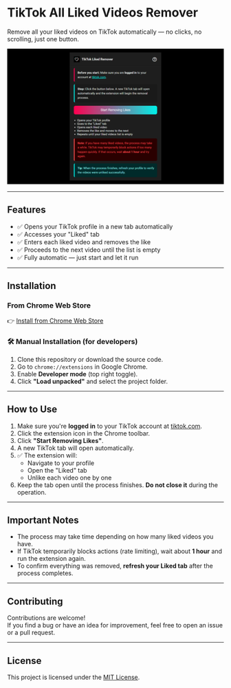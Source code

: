 # TikTok All Liked Videos Remover

Remove all your liked videos on TikTok automatically — no clicks, no scrolling, just one button.

![Screenshot](screenshot.png)

---

## Features

- ✅ Opens your TikTok profile in a new tab automatically  
- ✅ Accesses your "Liked" tab  
- ✅ Enters each liked video and removes the like  
- ✅ Proceeds to the next video until the list is empty  
- ✅ Fully automatic — just start and let it run

---

## Installation

### From Chrome Web Store

👉 [Install from Chrome Web Store](https://chrome.google.com/webstore/detail/tiktok-all-liked-videos-r/eafmacjdgennnmhagdkdckgjokmnllci)

### 🛠️ Manual Installation (for developers)

1. Clone this repository or download the source code.
2. Go to `chrome://extensions` in Google Chrome.
3. Enable **Developer mode** (top right toggle).
4. Click **"Load unpacked"** and select the project folder.

---

## How to Use

1. Make sure you're **logged in** to your TikTok account at [tiktok.com](https://tiktok.com).
2. Click the extension icon in the Chrome toolbar.
3. Click **"Start Removing Likes"**.
4. A new TikTok tab will open automatically.
5. ✅ The extension will:
   - Navigate to your profile
   - Open the "Liked" tab
   - Unlike each video one by one
6. Keep the tab open until the process finishes. **Do not close it** during the operation.

---

## Important Notes

- The process may take time depending on how many liked videos you have.
- If TikTok temporarily blocks actions (rate limiting), wait about **1 hour** and run the extension again.
- To confirm everything was removed, **refresh your Liked tab** after the process completes.

---

## Contributing

Contributions are welcome!  
If you find a bug or have an idea for improvement, feel free to open an issue or a pull request.

---

## License

This project is licensed under the [MIT License](https://opensource.org/license/mit/).

<!-- GitAds-Verify: 9PWVNSCNHTNPQA2GOUPFQTE5WEB9CBET -->
